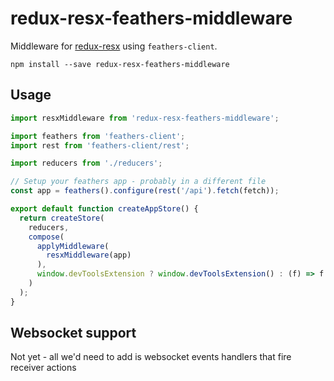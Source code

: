 # redux-resx-feathers-middleware

Middleware for [redux-resx](https://github.com/fixate/redux-resx) using
`feathers-client`.

```shell
npm install --save redux-resx-feathers-middleware
```

## Usage

```javascript
import resxMiddleware from 'redux-resx-feathers-middleware';

import feathers from 'feathers-client';
import rest from 'feathers-client/rest';

import reducers from './reducers';

// Setup your feathers app - probably in a different file
const app = feathers().configure(rest('/api').fetch(fetch));

export default function createAppStore() {
  return createStore(
    reducers,
    compose(
      applyMiddleware(
        resxMiddleware(app)
      ),
      window.devToolsExtension ? window.devToolsExtension() : (f) => f
    )
  );
}
```

## Websocket support

Not yet - all we'd need to add is websocket events handlers that fire receiver actions
